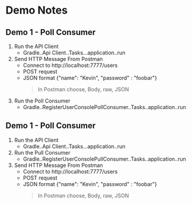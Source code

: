 # Demo Notes

## Demo 1 - Poll Consumer
1. Run the API Client
    - Gradle..Api Client..Tasks...application..run
1. Send HTTP Message From Postman
    - Connect to http://localhost:7777/users
    - POST request
    - JSON format {"name": "Kevin", "password" : "foobar"}
        > In Postman choose, Body, raw, JSON
1. Run the Poll Consumer
    - Gradle..RegisterUserConsolePollConsumer..Tasks..application..run
        

## Demo 1 - Poll Consumer
1. Run the API Client
    - Gradle..Api Client..Tasks...application..run
1. Run the Pull Consumer
    - Gradle..RegisterUserConsolePullConsumer..Tasks..application..run
1. Send HTTP Message From Postman
    - Connect to http://localhost:7777/users
    - POST request
    - JSON format {"name": "Kevin", "password" : "foobar"}
        > In Postman choose, Body, raw, JSON
                